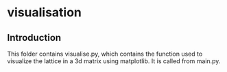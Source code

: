 # visualisation

## Introduction

This folder contains visualise.py, which contains the function used to visualize the lattice in a 3d matrix using matplotlib.
It is called from main.py.
